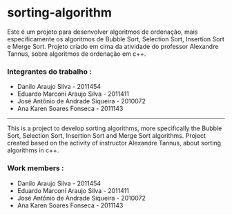 # sorting-algorithm

Este é um projeto para desenvolver algoritmos de ordenação, mais especificamente os algoritmos de Bubble Sort, Selection Sort, Insertion Sort e Merge Sort.
Projeto criado em cima da atividade do professor Alexandre Tannus, sobre algoritmos de ordenação em c++.

### Integrantes do trabalho :
- Danilo Araujo Silva - 2011454
- Eduardo Marconi Araujo Silva - 2011411
- José Antônio de Andrade Siqueira - 2010072
- Ana Karen Soares Fonseca - 2011143
---

This is a project to develop sorting algorithms, more specifically the Bubble Sort, Selection Sort, Insertion Sort and Merge Sort algorithms.
Project created based on the activity of instructor Alexandre Tannus, about sorting algorithms in c++.

### Work members :
- Danilo Araujo Silva - 2011454
- Eduardo Marconi Araujo Silva - 2011411
- José Antônio de Andrade Siqueira - 2010072
- Ana Karen Soares Fonseca - 2011143
